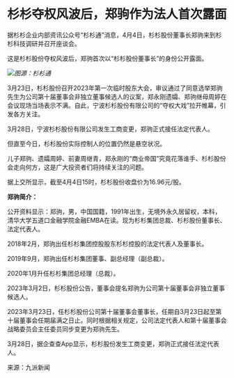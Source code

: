 # 杉杉夺权风波后，郑驹作为法人首次露面

据杉杉企业内部资讯公众号“杉杉通”消息，4月4日，杉杉股份董事长郑驹来到杉杉科技调研并召开座谈会。

这是杉杉股份夺权风波后，郑驹首次以“杉杉股份董事长”的身份公开露面。

![](https://inews.gtimg.com/om_bt/O4u9V0KnWz-vUAf5Kv6EC-Y3kOKQZcBx_u2SIvrH53IbIAA/1000)_图源：杉杉通_

3月23日，杉杉股份召开2023年第一次临时股东大会，审议通过了同意选举郑驹先生为公司第十届董事会非独立董事候选人的议案，郑永刚遗孀、郑驹继母周婷在会议现场当场表示不满。自此，宁波杉杉股份有限公司的“夺权大戏”拉开帷幕，引发各方关注。

3月28日，宁波杉杉股份有限公司发生工商变更，郑驹正式接任法定代表人。

但直至今日，杉杉股份实际控制人的位置仍然是悬空状况。

儿子郑驹、遗孀周婷、前妻周继青，郑永刚的“商业帝国”究竟花落谁手、杉杉股份会走向何方，这是广大投资者们将持续关注的问题。

据上交所显示，截至4月4日15时，杉杉股份收盘价为16.96元/股。

**郑驹简介：**

公开资料显示：郑驹，男，中国国籍，1991年出生，无境外永久居留权，本科，清华大学五道口金融学院金融EMBA在读。现为杉杉集团总裁、杉杉股份董事长、法定代表人。

2018年2月，郑驹出任杉杉集团控股股东杉杉控股的法定代表人及董事长。

2019年9月，郑驹出任杉杉集团董事、副总经理（副总裁）。

2020年1月升任杉杉集团总经理（总裁）。

2023年3月2日，杉杉股份公告，董事会提名郑驹为公司第十届董事会非独立董事候选人。

2023年3月23日，任杉杉股份公司第十届董事会董事长，任期自3月23日起至第十届董事会任期届满之日止。同时根据相关规定，公司法定代表人和第十届董事会战略委员会主任委员同步变更为郑驹先生。

3月28日，据企查查App显示，杉杉股份发生工商变更，郑驹正式接任法定代表人。

来源：九派新闻

